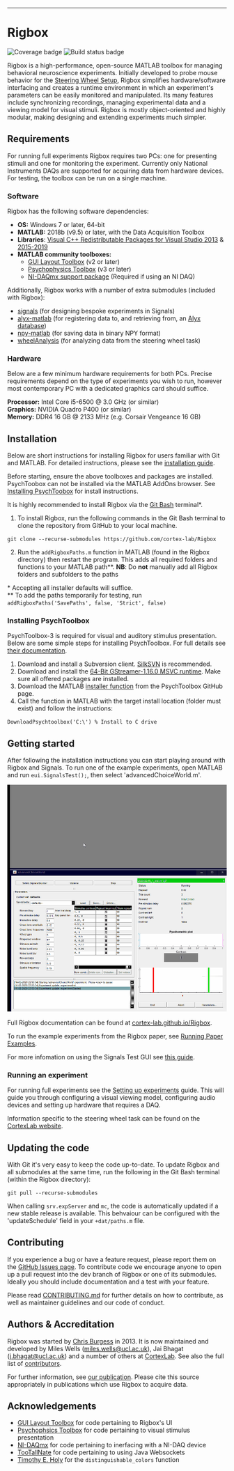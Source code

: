 ----------
# Rigbox
![Coverage badge](https://img.shields.io/endpoint.svg?url=https%3A%2F%2Frigbox.hooks.internationalbrainlab.org%2Fcoverage%2Frigbox%2Fmaster)
![Build status badge](https://img.shields.io/endpoint.svg?url=https%3A%2F%2Frigbox.hooks.internationalbrainlab.org%2Fstatus%2Frigbox%2Fmaster)

Rigbox is a high-performance, open-source MATLAB toolbox for managing behavioral neuroscience experiments. Initially developed to probe mouse behavior for the [Steering Wheel Setup](https://www.ucl.ac.uk/cortexlab/tools/wheel),  Rigbox simplifies hardware/software interfacing and creates a runtime environment in which an experiment's parameters can be easily monitored and manipulated.  Its many features include synchronizing recordings, managing experimental data and a viewing model for visual stimuli.  Rigbox is mostly object-oriented and highly modular, making designing and extending experiments much simpler.

## Requirements

For running full experiments Rigbox requires two PCs: one for presenting stimuli and one for monitoring the experiment.  Currently only National Instruments DAQs are supported for acquiring data from hardware devices.  For testing, the toolbox can be run on a single machine.  

### Software

Rigbox has the following software dependencies:
* **OS:** Windows 7 or later, 64-bit
* **MATLAB:** 2018b (v9.5) or later, with the Data Acquisition Toolbox
* **Libraries**: [Visual C++ Redistributable Packages for Visual Studio 2013](https://www.microsoft.com/en-us/download/details.aspx?id=40784) & [2015-2019](https://github.com/Psychtoolbox-3/Psychtoolbox-3/raw/master/Psychtoolbox/PsychContributed/vcredist_x64_2015-2019.exe)
* **MATLAB community toolboxes:**
    * [GUI Layout Toolbox](https://uk.mathworks.com/matlabcentral/fileexchange/47982-gui-layout-toolbox) (v2 or later)
    * [Psychophysics Toolbox](http://psychtoolbox.org/download.html) (v3 or later)
    * [NI-DAQmx support package](https://uk.mathworks.com/hardware-support/nidaqmx.html) (Required if using an NI DAQ)

Additionally, Rigbox works with a number of extra submodules (included with Rigbox):
* [signals](https://github.com/cortex-lab/signals) (for designing bespoke experiments in Signals)
* [alyx-matlab](https://github.com/cortex-lab/alyx-matlab) (for registering data to, and retrieving from, an [Alyx database](https://alyx.readthedocs.io/en/latest/))
* [npy-matlab](https://github.com/kwikteam/npy-matlab) (for saving data in binary NPY format)
* [wheelAnalysis](https://github.com/cortex-lab/wheelAnalysis) (for analyzing data from the steering wheel task) 

### Hardware

Below are a few minimum hardware requirements for both PCs.  Precise requirements depend on the type of experiments you wish to run, however most contemporary PC with a dedicated graphics card should suffice. 

**Processor:** Intel Core i5-6500 @ 3.0 GHz (or similar)  
**Graphics:** NVIDIA Quadro P400 (or similar)  
**Memory:** DDR4 16 GB @ 2133 MHz (e.g. Corsair Vengeance 16 GB)   

## Installation

Below are short instructions for installing Rigbox for users familiar with Git and MATLAB.  For detailed instructions, please see the [installation guide](https://cortex-lab.github.io/Rigbox/install.html).

Before starting, ensure the above toolboxes and packages are installed.  PsychToobox can not be installed via the MATLAB AddOns browser.  See [Installing PsychToobox](#Installing-PsychToolbox) for install instructions.  

It is highly recommended to install Rigbox via the [Git Bash](https://git-scm.com/download/win) terminal*. 

1. To install Rigbox, run the following commands in the Git Bash terminal to clone the repository from GitHub to your local machine.
```
git clone --recurse-submodules https://github.com/cortex-lab/Rigbox
```
2. Run the `addRigboxPaths.m` function in MATLAB (found in the Rigbox directory) then restart the program.  This adds all required folders and functions to your MATLAB path**.  __NB__: Do __not__ manually add all Rigbox folders and subfolders to the paths

\* Accepting all installer defaults will suffice.  
** To add the paths temporarily for testing, run `addRigboxPaths('SavePaths', false, 'Strict', false)`

### Installing PsychToolbox

PsychToolbox-3 is required for visual and auditory stimulus presentation.  Below are some simple steps for installing PsychToolbox.  For full details see [their documentation](http://psychtoolbox.org/download.html#Windows).

1. Download and install a Subversion client.  [SilkSVN](https://sliksvn.com/download/) is recommended.
2. Download and install the [64-Bit GStreamer-1.16.0 MSVC runtime](https://gstreamer.freedesktop.org/data/pkg/windows/1.16.0/gstreamer-1.0-msvc-x86_64-1.16.0.msi).  Make sure all offered packages are installed.
3. Download the MATLAB [installer function](https://raw.githubusercontent.com/Psychtoolbox-3/Psychtoolbox-3/master/Psychtoolbox/DownloadPsychtoolbox.m) from the PsychToolbox GitHub page.
4. Call the function in MATLAB with the target install location (folder must exist) and follow the instructions:
```
DownloadPsychtoolbox('C:\') % Install to C drive
```

## Getting started
After following the installation instructions you can start playing around with Rigbox and Signals.  To run one of the example experiments, open MATLAB and run `eui.SignalsTest();`, then select 'advancedChoiceWorld.m'.  

![](https://github.com/cortex-lab/Rigbox/blob/master/docs/html/images/SignalsTest%20GUI%20Example.gif)  

Full Rigbox documentation can be found at [cortex-lab.github.io/Rigbox](https://cortex-lab.github.io/Rigbox/).  

To run the example experiments from the Rigbox paper, see [Running Paper Examples](https://cortex-lab.github.io/Rigbox/paper_examples.html).  

For more infomation on using the Signals Test GUI see [this guide](https://cortex-lab.github.io/Rigbox/using_test_gui.html).  

### Running an experiment
For running full experiments see the [Setting up experiments](https://cortex-lab.github.io/Rigbox/index.html#2) guide.  This will guide you through configuring a visual viewing model, configuring audio devices and setting up hardware that requires a DAQ.  

Information specific to the steering wheel task can be found on the [CortexLab website](https://www.ucl.ac.uk/cortexlab/tools/wheel).

## Updating the code
With Git it's very easy to keep the code up-to-date.  To update Rigbox and all submodules at the same time, run the following in the Git Bash terminal (within the Rigbox directory):
```
git pull --recurse-submodules
```

When calling `srv.expServer` and `mc`, the code is automatically updated if a new stable release is available.  This behvaiour can be configured with the 'updateSchedule' field in your `+dat/paths.m` file.

## Contributing

If you experience a bug or have a feature request, please report them on the [GitHub Issues page](https://github.com/cortex-lab/Rigbox/issues).  To contribute code we encourage anyone to open up a pull request into the dev branch of Rigbox or one of its submodules.  Ideally you should include documentation and a test with your feature.

Please read [CONTRIBUTING.md](https://github.com/cortex-lab/Rigbox/blob/dev/CONTRIBUTING.md) for further details on how to contribute, as well as maintainer guidelines and our code of conduct.

## Authors & Accreditation

Rigbox was started by [Chris Burgess](https://github.com/dendritic/) in 2013. It is now maintained and developed by Miles Wells (miles.wells@ucl.ac.uk), Jai Bhagat (j.bhagat@ucl.ac.uk) and a number of others at [CortexLab](https://www.ucl.ac.uk/cortexlab). See also the full list of [contributors](https://github.com/cortex-lab/Rigbox/graphs/contributors).

For further information, see [our publication](https://www.biorxiv.org/content/10.1101/672204v3). Please cite this source appropriately in publications which use Rigbox to acquire data.

## Acknowledgements

* [GUI Layout Toolbox](https://uk.mathworks.com/matlabcentral/fileexchange/47982-gui-layout-toolbox) for code pertaining to Rigbox's UI
* [Psychophsics Toolbox](http://psychtoolbox.org) for code pertaining to visual stimulus presentation
* [NI-DAQmx](https://uk.mathworks.com/hardware-support/nidaqmx.html) for code pertaining to inerfacing with a NI-DAQ device
* [TooTallNate](https://github.com/TooTallNate/Java-WebSocket) for code pertaining to using Java Websockets
* [Timothy E. Holy](http://holylab.wustl.edu/) for the `distinguishable_colors` function